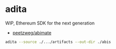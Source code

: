 # adita

WIP, Ethereum SDK for the next generation

- [peetzweg/abimate](https://github.com/peetzweg/abimate)

```bash
adita --source ./.../artifacts --out-dir ./abis
```
